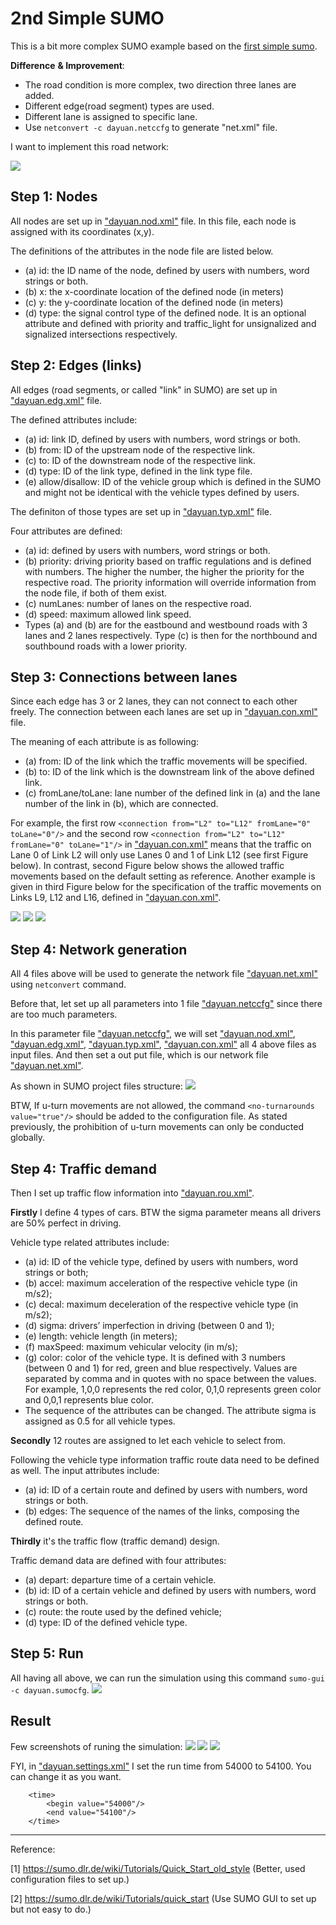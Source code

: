 # 2nd Simple SUMO 

This is a bit more complex SUMO example based on the [first simple sumo](./aSimpleSumo.md).

**Difference** **& Improvement**:
- The road condition is more complex, two direction three lanes are added.
- Different edge(road segment) types are used.
- Different lane is assigned to specific lane.
- Use `netconvert -c dayuan.netccfg` to generate "net.xml" file.


I want to implement this road network:


<img src="./imgs/2nd/2ndSimpleSumoRoadNet.png" />

## Step 1: Nodes
    
All nodes are set up in ["dayuan.nod.xml"](../docs/tutorial/quickstart_dyt/data/dayuan.nod.xml) file. In this file, each node is assigned with its coordinates (x,y).

The definitions of the attributes in the node file are listed below.

- (a) id: the ID name of the node, defined by users with numbers, word strings or both.
- (b) x: the x-coordinate location of the defined node (in meters)
- (c) y: the y-coordinate location of the defined node (in meters)
- (d) type: the signal control type of the defined node. It is an optional attribute and defined with priority and traffic_light for unsignalized and signalized intersections respectively.

## Step 2: Edges (links)

All edges (road segments, or called "link" in SUMO) are set up in ["dayuan.edg.xml"](../docs/tutorial/quickstart_dyt/data/dayuan.edg.xml) file.

The defined attributes include:

- (a) id: link ID, defined by users with numbers, word strings or both.
- (b) from: ID of the upstream node of the respective link.
- (c) to: ID of the downstream node of the respective link.
- (d) type: ID of the link type, defined in the link type file.
- (e) allow/disallow: ID of the vehicle group which is defined in the SUMO and might not be identical with the vehicle types defined by users. 

The definiton of those types are set up in ["dayuan.typ.xml"](../docs/tutorial/quickstart_dyt/data/dayuan.typ.xml) file.

Four attributes are defined:

- (a) id: defined by users with numbers, word strings or both.
- (b) priority: driving priority based on traffic regulations and is defined with numbers. The higher the number, the higher the priority for the respective road. The priority information will override information from the node file, if both of them exist.
- (c) numLanes: number of lanes on the respective road.
- (d) speed: maximum allowed link speed.
- Types (a) and (b) are for the eastbound and westbound roads with 3 lanes and 2 lanes respectively. Type (c) is then for the northbound and southbound roads with a lower priority.


## Step 3: Connections between lanes

Since each edge has 3 or 2 lanes, they can not connect to each other freely. The connection between each lanes are set up in ["dayuan.con.xml"](../docs/tutorial/quickstart_dyt/data/dayuan.con.xml) file.

The meaning of each attribute is as following:

- (a) from: ID of the link which the traffic movements will be specified.
- (b) to: ID of the link which is the downstream link of the above defined link.
- (c) fromLane/toLane: lane number of the defined link in (a) and the lane number of the link in (b), which are connected.

For example, the first row `<connection from="L2" to="L12" fromLane="0" toLane="0"/>` and the second row `<connection from="L2" to="L12" fromLane="0" toLane="1"/>` in ["dayuan.con.xml"](../docs/tutorial/quickstart_dyt/data/dayuan.con.xml) means that the traffic on Lane 0 of Link L2 will only use Lanes 0 and 1 of Link L12 (see first Figure below). In contrast, second Figure below shows the allowed traffic movements based on the default setting as reference. Another example is given in third Figure below for the specification of the traffic movements on Links L9, L12 and L16, defined in ["dayuan.con.xml"](../docs/tutorial/quickstart_dyt/data/dayuan.con.xml).

<img src="./imgs/2nd/1.png">
<img src="./imgs/2nd/2.png">
<img src="./imgs/2nd/3.png">

## Step 4: Network generation

All 4 files above will be used to generate the network file ["dayuan.net.xml"](../docs/tutorial/quickstart_dyt/data/dayuan.net.xml) using `netconvert` command. 

Before that, let set up all parameters into 1 file ["dayuan.netccfg"](../docs/tutorial/quickstart_dyt/data/dayuan.netccfg) since there are too much parameters. 

In this parameter file ["dayuan.netccfg"](../docs/tutorial/quickstart_dyt/data/dayuan.netccfg),  we will set ["dayuan.nod.xml"](../docs/tutorial/quickstart_dyt/data/dayuan.nod.xml),  ["dayuan.edg.xml"](../docs/tutorial/quickstart_dyt/data/dayuan.edg.xml), ["dayuan.typ.xml"](../docs/tutorial/quickstart_dyt/data/dayuan.typ.xml), ["dayuan.con.xml"](../docs/tutorial/quickstart_dyt/data/dayuan.con.xml) all 4 above files as input files. And then set a out put file, which is our network file ["dayuan.net.xml"](../docs/tutorial/quickstart_dyt/data/dayuan.net.xml).

As shown in SUMO project files structure:
<img src="./imgs/structure.gif"/>

BTW, If u-turn movements are not allowed, the command `<no-turnarounds value="true"/>` should be added to the configuration file. As stated previously, the prohibition of u-turn movements can only be conducted globally.

## Step 4: Traffic demand

Then I set up traffic flow information into ["dayuan.rou.xml"](../docs/tutorial/quickstart_dyt/data/dayuan.rou.xml).

**Firstly** I define 4 types of cars. BTW the sigma parameter means all drivers are 50% perfect in driving.

Vehicle type related attributes include:

- (a) id: ID of the vehicle type, defined by users with numbers, word strings or both;
- (b) accel: maximum acceleration of the respective vehicle type (in m/s2);
- (c) decal: maximum deceleration of the respective vehicle type (in m/s2);
- (d) sigma: drivers’ imperfection in driving (between 0 and 1);
- (e) length: vehicle length (in meters);
- (f) maxSpeed: maximum vehicular velocity (in m/s);
- (g) color: color of the vehicle type. It is defined with 3 numbers (between 0 and 1) for red, green and blue respectively. Values are separated by comma and in quotes with no space between the values. For example, 1,0,0 represents the red color, 0,1,0 represents green color and 0,0,1 represents blue color.
- The sequence of the attributes can be changed. The attribute sigma is assigned as 0.5 for all vehicle types.

**Secondly** 12 routes are assigned to let each vehicle to select from.

Following the vehicle type information traffic route data need to be defined as well. The input attributes include:

- (a) id: ID of a certain route and defined by users with numbers, word strings or both.
- (b) edges: The sequence of the names of the links, composing the defined route.


**Thirdly** it's the traffic flow (traffic demand) design.

Traffic demand data are defined with four attributes:

- (a) depart: departure time of a certain vehicle.
- (b) id: ID of a certain vehicle and defined by users with numbers, word strings or both.
- (c) route: the route used by the defined vehicle;
- (d) type: ID of the defined vehicle type.

## Step 5: Run

All having all above, we can run the simulation using this command `sumo-gui -c dayuan.sumocfg`. 
<img src="./imgs/2nd/4.gif" />

## Result

Few screenshots of runing the simulation:
<img src="./imgs/2nd/r1.png"/>
<img src="./imgs/2nd/r2.png">
<img src="./imgs/2nd/r3.png">

FYI, in ["dayuan.settings.xml"](../docs/tutorial/quickstart_dyt/data/dayuan.settings.xml) I set the run time from 54000 to 54100. You can change it as you want.

```
    <time>
        <begin value="54000"/>
        <end value="54100"/>
    </time>
```

----
Reference:

[1] https://sumo.dlr.de/wiki/Tutorials/Quick_Start_old_style (Better, used configuration files to set up.)

[2] https://sumo.dlr.de/wiki/Tutorials/quick_start (Use SUMO GUI to set up but not easy to do.)
